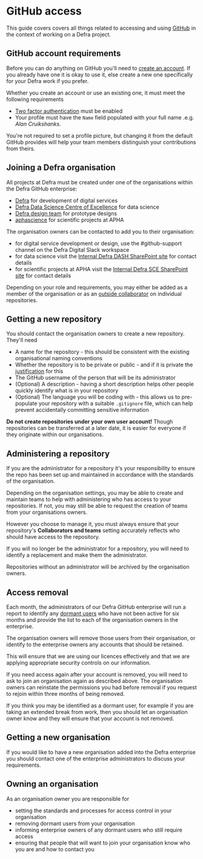 # GitHub access

This guide covers covers all things related to accessing and using [GitHub](https://github.com) in the context of working on a Defra project.

## GitHub account requirements

Before you can do anything on GitHub you'll need to [create an account](https://github.com/join). If you already have one it is okay to use it, else create a new one specifically for your Defra work if you prefer.

Whether you create an account or use an existing one, it must meet the following requirements

- [Two factor authentication](https://help.github.com/articles/about-two-factor-authentication/) must be enabled
- Your profile must have the `Name` field populated with your full name .e.g. *Alan Cruikshanks*.

You're not required to set a profile picture, but changing it from the default GitHub provides will help your team members distinguish your contributions from theirs.

## Joining a Defra organisation

All projects at Defra must be created under one of the organisations within the Defra GitHub enterprise:

- [Defra](https://github.com/DEFRA) for development of digital services
- [Defra Data Science Centre of Excellence](https://github.com/-Defra-Data-Science-Centre-of-Excellence) for data science
- [Defra design team](https://github.com/defra-design) for prototype designs
- [aphascience](https://github.com/aphascience) for scientific projects at APHA

The organisation owners can be contacted to add you to their organisation:

- for digital service development or design, use the #github-support channel on the Defra Digital Slack workspace
- for data science visit the [Internal Defra DASH SharePoint site](https://defra.sharepoint.com/sites/Community448) for contact details
- for scientific projects at APHA visit the [Internal Defra SCE SharePoint site](https://defra.sharepoint.com/teams/Team741) for contact details

Depending on your role and requirements, you may either be added as a member of the organisation or as an [outside collaborator](https://help.github.com/articles/adding-outside-collaborators-to-repositories-in-your-organization/) on individual repositories.

## Getting a new repository

You should contact the organisation owners to create a new repository. They'll need

- A name for the repository - this should be consistent with the existing organisational naming conventions
- Whether the repository is to be private or public - and if it is private the [justification](https://www.gov.uk/government/publications/open-source-guidance/when-code-should-be-open-or-closed) for this
- The GitHub username of the person that will be its administrator
- (Optional) A description - having a short description helps other people quickly identify what is in your repository
- (Optional) The language you will be coding with - this allows us to pre-populate your repository with a suitable `.gitignore` file, which can help prevent accidentally committing sensitive information

**Do not create repositories under your own user account!** Though repositories can be transferred at a later date, it is easier for everyone if they originate within our organisations.

## Administering a repository

If you are the administrator for a repository it's your responsibility to ensure the repo has been set up and maintained in accordance with the standards of the organisation.

Depending on the organisation settings, you may be able to create and maintain teams to help with administering who has access to your repositories. If not, you may still be able to request the creation of teams from your organisations owners.

However you choose to manage it, you must always ensure that your repository's **Collaborators and teams** setting accurately reflects who should have access to the repository.

If you will no longer be the administrator for a repository, you will need to identify a replacement and make them the administrator.

Repositories without an administrator will be archived by the organisation owners.

## Access removal

Each month, the administrators of our Defra GitHub enterprise will run a report to identify any [dormant users](https://docs.github.com/en/enterprise-cloud@latest/admin/managing-accounts-and-repositories/managing-users-in-your-enterprise/managing-dormant-users) who have not been active for six months and provide the list to each of the organisation owners in the enterprise.

The organisation owners will remove those users from their organisation, or identify to the enterprise owners any accounts that should be retained.

This will ensure that we are using our licences effectively and that we are applying appropriate security controls on our information.

If you need access again after your account is removed, you will need to ask to join an organisation again as described above. The organisation owners can reinstate the permissions you had before removal if you request to rejoin within three months of being removed.

If you think you may be identified as a dormant user, for example if you are taking an extended break from work, then you should let an organisation owner know and they will ensure that your account is not removed.

## Getting a new organisation

If you would like to have a new organisation added into the Defra enterprise you should contact one of the enterprise administrators to discuss your requirements.

## Owning an organisation

As an organisation owner you are responsible for

- setting the standards and processes for access control in your organisation
- removing dormant users from your organisation
- informing enterprise owners of any dormant users who still require access
- ensuring that people that will want to join your organisation know who you are and how to contact you
